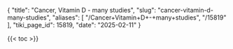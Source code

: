 {
  "title": "Cancer, Vitamin D - many studies",
  "slug": "cancer-vitamin-d-many-studies",
  "aliases": [
    "/Cancer+Vitamin+D+-+many+studies",
    "/15819"
  ],
  "tiki_page_id": 15819,
  "date": "2025-02-11"
}

{{< toc >}}
